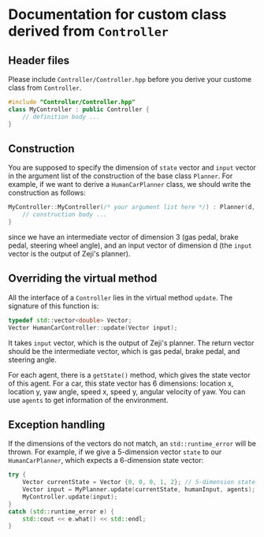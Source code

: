 # Documentation for custom class derived from `Controller`

## Header files

Please include `Controller/Controller.hpp` before you derive your custome class from `Controller`. 
```C++
#include "Controller/Controller.hpp"
class MyController : public Controller {
    // definition body ...
}
```

## Construction

You are supposed to specify the dimension of `state` vector and `input` vector in the argument list of the construction of the base class `Planner`. 
For example, if we want to derive a `HumanCarPlanner` class, we should write the construction as follows:
```C++
MyController::MyController(/* your argument list here */) : Planner(d, 3) {
    // construction body ...
}

```
since we have an intermediate vector of dimension 3 (gas pedal, brake pedal, steering wheel angle), and an input vector of dimension d (the `input` vector is the output of Zeji's planner).

## Overriding the virtual method

All the interface of a `Controller` lies in the virtual method `update`. The signature of this function is:
```C++
typedef std::vector<double> Vector;
Vector HumanCarController::update(Vector input);
```

It takes `input` vector, which is the output of Zeji's planner. The return vector should be the intermediate vector, which is gas pedal, brake pedal, and steering angle.

For each agent, there is a `getState()` method, which gives the state vector of this agent.
For a car, this state vector has 6 dimensions: location x, location y, yaw angle, speed x, speed y, angular velocity of yaw.
You can use `agents` to get information of the environment.

## Exception handling

If the dimensions of the vectors do not match, an `std::runtime_error` will be thrown. For example, if we give a 5-dimension vector `state` to our `HumanCarPlanner`, which expects a 6-dimension state vector:
```C++
try {
    Vector currentState = Vector {0, 0, 0, 1, 2}; // 5-dimension state vector
    Vector input = MyPlanner.update(currentState, humanInput, agents); // HumanCar expects 6-dimension state vector
    MyController.update(input);
}
catch (std::runtime_error e) {
    std::cout << e.what() << std::endl;
}
```
